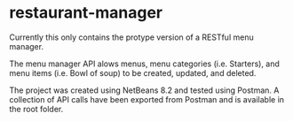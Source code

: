 # restaurant-manager

Currently this only contains the protype version of a RESTful menu manager.

The menu manager API alows menus, menu categories (i.e. Starters), and menu items (i.e. Bowl of soup) to be created, updated, and deleted.

The project was created using NetBeans 8.2 and tested using Postman.  A collection of API calls have been exported from Postman and is available in the root folder.
